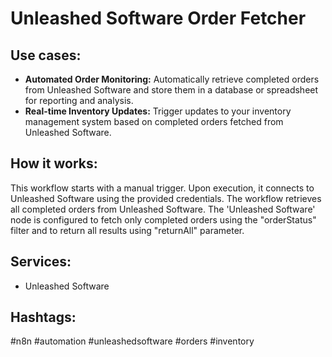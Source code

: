 # Unleashed Software Order Fetcher

## Use cases:

- **Automated Order Monitoring:** Automatically retrieve completed orders from Unleashed Software and store them in a database or spreadsheet for reporting and analysis.
- **Real-time Inventory Updates:** Trigger updates to your inventory management system based on completed orders fetched from Unleashed Software.

## How it works:

This workflow starts with a manual trigger. Upon execution, it connects to Unleashed Software using the provided credentials. The workflow retrieves all completed orders from Unleashed Software. The 'Unleashed Software' node is configured to fetch only completed orders using the "orderStatus" filter and to return all results using "returnAll" parameter.

## Services:

- Unleashed Software

## Hashtags:

#n8n #automation #unleashedsoftware #orders #inventory
